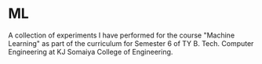 # ML
A collection of experiments I have performed for the course "Machine Learning" as part of the curriculum for Semester 6 of TY B. Tech. Computer Engineering at KJ Somaiya College of Engineering.
